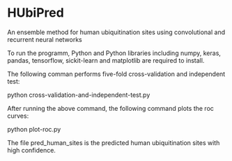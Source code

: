 # HUbiPred
An ensemble method for human ubiquitination sites using convolutional and recurrent neural networks

To run the programm, Python and Python libraries including numpy, keras, pandas, tensorflow, sickit-learn and matplotlib are required to install.

The following comman performs five-fold cross-validation and independent test:

python cross-validation-and-independent-test.py

After running the above command, the following command plots the roc curves:

python plot-roc.py 

The file pred_human_sites is the predicted human ubiquitination sites with high confidence.

